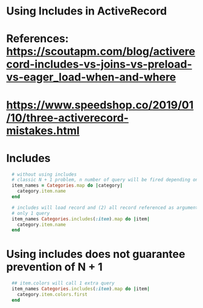 # Using Includes in ActiveRecord

# References: https://scoutapm.com/blog/activerecord-includes-vs-joins-vs-preload-vs-eager_load-when-and-where
# https://www.speedshop.co/2019/01/10/three-activerecord-mistakes.html

# Includes
```ruby
  # without using includes
  # classic N + 1 problem, n number of query will be fired depending on number of categories
  item_names = Categories.map do |category|
    category.item.name
  end

  # includes will load record and (2) all record referenced as argument
  # only 1 query
  item_names Categories.includes(:item).map do |item|
    category.item.name
  end
```

# Using includes does not guarantee prevention of N + 1
```ruby
  ## item.colors will call 1 extra query
  item_names Categories.includes(:item).map do |item|
    category.item.colors.first
  end

```